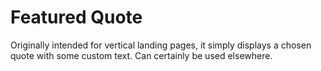 Featured Quote
==============

Originally intended for vertical landing pages, it simply displays a chosen quote with some custom text.  Can certainly be used elsewhere.